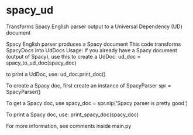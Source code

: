 # spacy_ud
Transforms Spacy English parser output to a Universal Dependency (UD) document

Spacy English parser produces a Spacy document
This code transforms SpacyDocs into UdDocs
Usage:
If you already have a Spacy document (output of Spacy), use this to create a UdDoc:
ud_doc = spacy_to_ud_doc(spacy_doc)

to print a UdDoc, use:
ud_doc.print_doc()

To create a Spacy doc, first create an instance of SpacyParser
spr = SpacyParser()

To get a Spacy doc, use
spacy_doc = spr.nlp('Spacy parser is pretty good')

To print a Spacy doc, use:
print_spacy_doc(spacy_doc)

For more information, see comments inside main.py
